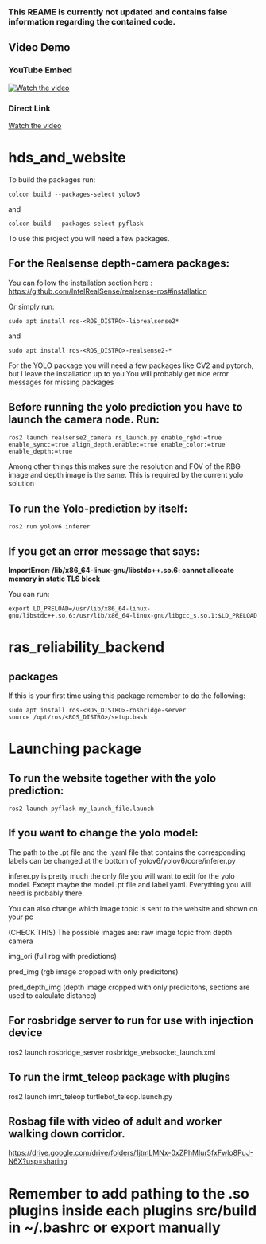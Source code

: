 
### This REAME is currently not updated and contains false information regarding the contained code.

## Video Demo

### YouTube Embed

[![Watch the video](https://img.youtube.com/vi/gVkXQGgXUrk/0.jpg)](https://youtu.be/gVkXQGgXUrk)

### Direct Link

[Watch the video](https://youtu.be/gVkXQGgXUrk)

# hds_and_website

To build the packages run:
```
colcon build --packages-select yolov6
```
and
```
colcon build --packages-select pyflask
```
To use this project you will need a few packages.

## For the Realsense depth-camera packages:

You can follow the installation section here : https://github.com/IntelRealSense/realsense-ros#installation

Or simply run:
```
sudo apt install ros-<ROS_DISTRO>-librealsense2*
```
and
```
sudo apt install ros-<ROS_DISTRO>-realsense2-*
```

For the YOLO package you will need a few packages like CV2 and pytorch, but I leave the installation up to you
You will probably get nice error messages for missing packages

## Before running the yolo prediction you have to launch the camera node. Run:
```
ros2 launch realsense2_camera rs_launch.py enable_rgbd:=true enable_sync:=true align_depth.enable:=true enable_color:=true enable_depth:=true 
```

Among other things this makes sure the resolution and FOV of the RBG image and depth image is the same. This is required by the current yolo solution

## To run the Yolo-prediction by itself:
```
ros2 run yolov6 inferer
```

## If you get an error message that says:
**ImportError: /lib/x86_64-linux-gnu/libstdc++.so.6: cannot allocate memory in static TLS block**

You can run:
```
export LD_PRELOAD=/usr/lib/x86_64-linux-gnu/libstdc++.so.6:/usr/lib/x86_64-linux-gnu/libgcc_s.so.1:$LD_PRELOAD
```

# ras_reliability_backend

## packages

If this is your first time using this package remember to do the following:
```
sudo apt install ros-<ROS_DISTRO>-rosbridge-server
source /opt/ros/<ROS_DISTRO>/setup.bash
```


# Launching package

## To run the website together with the yolo prediction:
```
ros2 launch pyflask my_launch_file.launch
```

## If you want to change the yolo model:

The path to the .pt file and the .yaml file that contains the corresponding labels can be changed at the bottom of yolov6/yolov6/core/inferer.py

inferer.py is pretty much the only file you will want to edit for the yolo model. Except maybe the model .pt file and label yaml. Everything you will need is probably there.

You can also change which image topic is sent to the website and shown on your pc

(CHECK THIS) The possible images are:
raw image topic from depth camera

img_ori (full rbg with predictions)

pred_img (rgb image cropped with only predicitons)

pred_depth_img (depth image cropped with only predicitons, sections are used to calculate distance)



## For rosbridge server to run for use with injection device
ros2 launch rosbridge_server rosbridge_websocket_launch.xml

## To run the irmt_teleop package with plugins
ros2 launch imrt_teleop turtlebot_teleop.launch.py 

## Rosbag file with video of adult and worker walking down corridor.
https://drive.google.com/drive/folders/1jtmLMNx-0xZPhMIur5fxFwlo8PuJ-N6X?usp=sharing


# Remember to add pathing to the .so plugins inside each plugins src/build in ~/.bashrc or export manually
